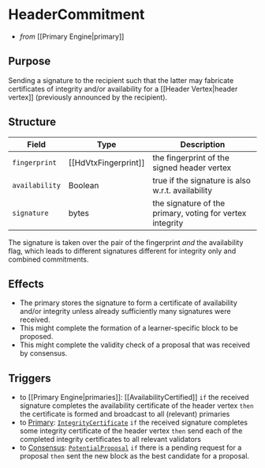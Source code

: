 # HeaderCommitment
- _from_ [[Primary Engine|primary]]

## Purpose
<!-- --8<-- [start:blurb] -->
Sending a signature to the recipient such that
the latter may fabricate certificates of integrity and/or availability for
a [[Header Vertex|header vertex]] (previously announced by the recipient).
<!-- --8<-- [end:blurb] -->

## Structure
| Field          | Type                 | Description                                               |
|----------------|----------------------|-----------------------------------------------------------|
| `fingerprint`  | [[HdVtxFingerprint]] | the fingerprint of the signed header vertex               |
| `availability` | Boolean              | true if the signature is also w.r.t. availability         |
| `signature`    | bytes                | the signature of the primary, voting for vertex integrity |

The signature is taken over the pair of the fingerprint _and_ the availability flag,
which leads to different signatures different for integrity only and combined commitments.


## Effects
- The primary stores the signature to form a certificate of availability and/or integrity
  unless already sufficiently many signatures were received.
- This might complete the formation of a learner-specific block to be proposed.
- This might complete the validity check of a proposal that was received by consensus.

## Triggers
- to [[Primary Engine|primaries]]: [[AvailabilityCertified]]
  `if`
  the received signature completes the availability certificate of the header vertex
  `then`
  the certificate is formed and broadcast to all (relevant) primaries
- to [Primary](../primary.md): [`IntegrityCertificate`](./integrity-certificate.md)
  `if` the received signature completes some integrity certificate of the header vertex
  `then` send each of the completed integrity certificates to all relevant validators
- to [Consensus](../../consensus-v1.md): [`PotentialProposal`](../../consensus/potential-proposal.md)
  `if` there is a pending request for a proposal
  `then` sent the new block as the best candidate for a proposal.

